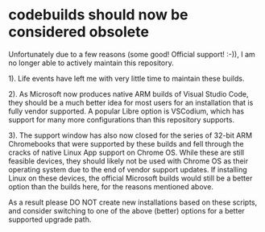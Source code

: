 # codebuilds should now be considered obsolete

Unfortunately due to a few reasons (some good!  Official support! :-)), I am no longer able to actively maintain this repository.

1). Life events have left me with very little time to maintain these builds.

2). As Microsoft now produces native ARM builds of Visual Studio Code, they should be a much better idea for most users for an installation that is fully vendor supported.  A popular Libre option is VSCodium, which has support for many more configurations than this repository supports.

3). The support window has also now closed for the series of 32-bit ARM Chromebooks that were supported by these builds and fell through the cracks of native Linux App support on Chrome OS.  While these are still feasible devices, they should likely not be used with Chrome OS as their operating system due to the end of vendor support updates.  If installing Linux on these devices, the official Microsoft builds would still be a better option than the builds here, for the reasons mentioned above.

As a result please DO NOT create new installations based on these scripts, and consider switching to one of the above (better) options for a better supported upgrade path.
